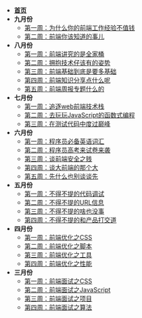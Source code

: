 - [__首页__](/?id=main)
- __九月份__
  - [第一周：为什么你的前端工作经验不值钱](/9-1) 
  - [第二周：前端你该知道的事儿](/9-2) 
- __八月份__
  - [第一周：前端讲究的是全家桶](/8-1) 
  - [第二周：拥抱技术仔该有的姿势](/8-2) 
  - [第三周：前端基础到底是要多基础](/8-3) 
  - [第四周：前端知识分享点什么呢](/8-4) 
  - [第五周：前端周报专题什么的](/8-5) 
- __七月份__
  - [第一周：追逐web前端技术栈](/7-1) 
  - [第二周：去玩玩JavaScript的函数式编程](/7-2) 
  - [第三周：在测试代码中度过巅峰](/7-3) 
- __六月份__
  - [第一周：程序员必备英语词汇](/6-1)  
  - [第二周：程序员高考来试卷来袭](/6-2)  
  - [第三周：谈前端安全之贱](/6-3)  
  - [第四周：谈大前端的那个大](/6-4)  
  - [第五周：先什么也别谈谈先](/6-5)  
- __五月份__
  - [第一周：不得不提的代码调试](/5-1)
  - [第二周：不得不提的URL信息](/5-2)
  - [第三周：不得不提的啥也没事](/5-3)
  - [第四周：不得不提的和产品打交道](/5-4)
- __四月份__
  - [第一周：前端优化之CSS](/4-1)
  - [第二周：前端优化之脚本](/4-2)
  - [第三周：前端优化之工具](/4-3)
  - [第四周：前端优化之性能](/4-4)
- __三月份__
  - [第一周：前端面试之CSS](/3-1)
  - [第二周：前端面试之JavaScript](/3-2)
  - [第三周：前端面试之项目](/3-3)
  - [第四周：前端面试之算法](/3-4)  
